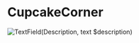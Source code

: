 # CupcakeCorner
![TextField(Description, text $description)](https://user-images.githubusercontent.com/76908592/156451104-9c930b77-a233-4d0a-9f22-5fa1712ba0e1.png)
